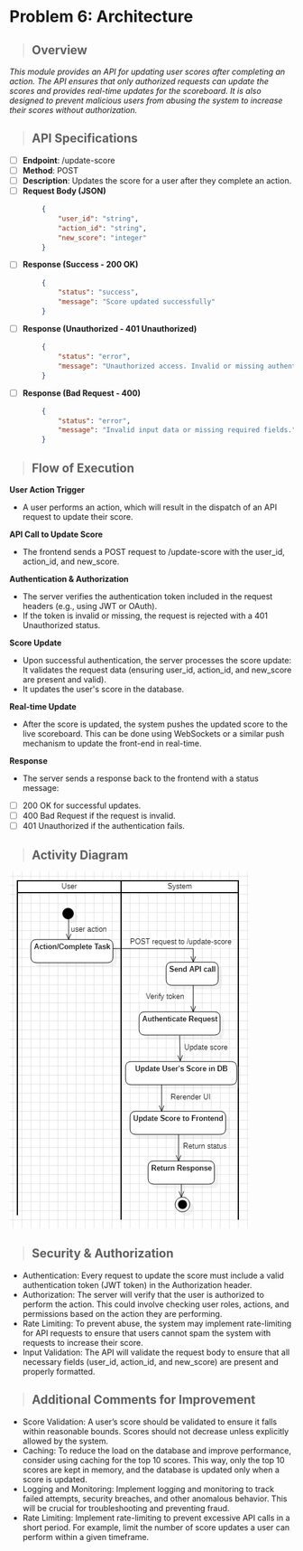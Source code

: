 # Problem 6: Architecture

> ## Overview
*This module provides an API for updating user scores after completing an action. The API ensures that only authorized requests can update the scores and provides real-time updates for the scoreboard. It is also designed to prevent malicious users from abusing the system to increase their scores without authorization.*

> ## API Specifications
- [ ] **Endpoint**: /update-score
- [ ] **Method**: POST
- [ ] **Description**: Updates the score for a user after they complete an action.
- [ ] **Request Body (JSON)**
```json
        {
            "user_id": "string",
            "action_id": "string",
            "new_score": "integer"
        }
```
- [ ] **Response (Success - 200 OK)**
```json
        {
            "status": "success",
            "message": "Score updated successfully"
        }
```
- [ ] **Response (Unauthorized - 401 Unauthorized)**
```json
        {
            "status": "error",
            "message": "Unauthorized access. Invalid or missing authentication token"
        }
```
- [ ] **Response (Bad Request - 400)**
```json
        {
            "status": "error",
            "message": "Invalid input data or missing required fields."
        }
```
> ## Flow of Execution
**User Action Trigger**
- A user performs an action, which will result in the dispatch of an API request to update their score.

**API Call to Update Score**
- The frontend sends a POST request to /update-score with the user_id, action_id, and new_score.

**Authentication & Authorization**
- The server verifies the authentication token included in the request headers (e.g., using JWT or OAuth). 
- If the token is invalid or missing, the request is rejected with a 401 Unauthorized status.

**Score Update**
- Upon successful authentication, the server processes the score update: It validates the request data (ensuring user_id, action_id, and new_score are present and valid). 
- It updates the user's score in the database.

**Real-time Update**
- After the score is updated, the system pushes the updated score to the live scoreboard. This can be done using WebSockets or a similar push mechanism to update the front-end in real-time.

**Response**
- The server sends a response back to the frontend with a status message:
- [ ] 200 OK for successful updates.
- [ ] 400 Bad Request if the request is invalid.
- [ ] 401 Unauthorized if the authentication fails.

> ## Activity Diagram
![Score Update Flow](images/flow.png)

> ## Security & Authorization
- Authentication: Every request to update the score must include a valid authentication token (JWT token) in the Authorization header.
- Authorization: The server will verify that the user is authorized to perform the action. This could involve checking user roles, actions, and permissions based on the action they are performing.
- Rate Limiting: To prevent abuse, the system may implement rate-limiting for API requests to ensure that users cannot spam the system with requests to increase their score.
- Input Validation: The API will validate the request body to ensure that all necessary fields (user_id, action_id, and new_score) are present and properly formatted.

> ## Additional Comments for Improvement
- Score Validation: A user’s score should be validated to ensure it falls within reasonable bounds. Scores should not decrease unless explicitly allowed by the system.
- Caching: To reduce the load on the database and improve performance, consider using caching for the top 10 scores. This way, only the top 10 scores are kept in memory, and the database is updated only when a score is updated.
- Logging and Monitoring: Implement logging and monitoring to track failed attempts, security breaches, and other anomalous behavior. This will be crucial for troubleshooting and preventing fraud.
- Rate Limiting: Implement rate-limiting to prevent excessive API calls in a short period. For example, limit the number of score updates a user can perform within a given timeframe.

